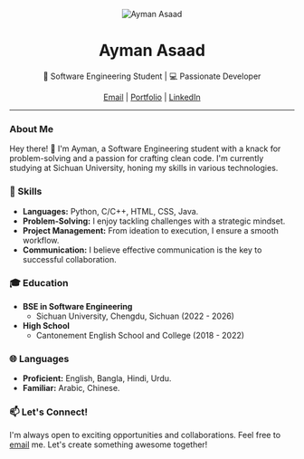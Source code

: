 <p align="center">
  <img src="your_profile_picture_link_here" alt="Ayman Asaad">
</p>

<h1 align="center">Ayman Asaad</h1>

<p align="center">🚀 Software Engineering Student | 💻 Passionate Developer</p>

<p align="center">
  <a href="mailto:aymanasaad327@gmail.com">Email</a> |
  <a href="your_link_to_personal_website_here">Portfolio</a> |
  <a href="your_link_to_linkedin_profile_here">LinkedIn</a>
</p>

---

### About Me

Hey there! 👋 I'm Ayman, a Software Engineering student with a knack for problem-solving and a passion for crafting clean code. I'm currently studying at Sichuan University, honing my skills in various technologies.

### 🔧 Skills

- **Languages:** Python, C/C++, HTML, CSS, Java.
- **Problem-Solving:** I enjoy tackling challenges with a strategic mindset.
- **Project Management:** From ideation to execution, I ensure a smooth workflow.
- **Communication:** I believe effective communication is the key to successful collaboration.

### 🎓 Education

- **BSE in Software Engineering**
  - Sichuan University, Chengdu, Sichuan (2022 - 2026)
- **High School**
  - Cantonement English School and College (2018 - 2022)


### 🌐 Languages

- **Proficient:** English, Bangla, Hindi, Urdu.
- **Familiar:** Arabic, Chinese.

### 📫 Let's Connect!

I'm always open to exciting opportunities and collaborations. Feel free to [email](mailto:aymanasaad327@gmail.com) me. Let's create something awesome together!
